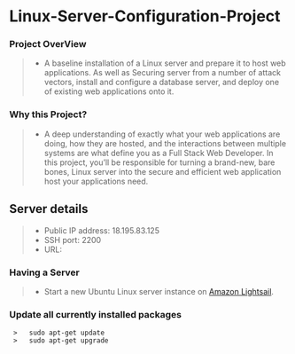 # Linux-Server-Configuration-Project

### Project OverView
> * A baseline installation of a Linux server and prepare it to host  web applications. As well as Securing server from a number of attack vectors, install and configure a database server, and deploy one of existing web applications onto it.

### Why this Project?
> * A deep understanding of exactly what your web applications are doing, how they are hosted, and the interactions between multiple systems are what define you as a Full Stack Web Developer. In this project, you’ll be responsible for turning a brand-new, bare bones, Linux server into the secure and efficient web application host your applications need.

## Server details
   > * Public IP address: 18.195.83.125      
   > * SSH port: 2200                                 
   > * URL:

### Having a Server
> * Start a new Ubuntu Linux server instance on [Amazon Lightsail](https://lightsail.aws.amazon.com/).


### Update all currently installed packages

     >   sudo apt-get update
     >   sudo apt-get upgrade
